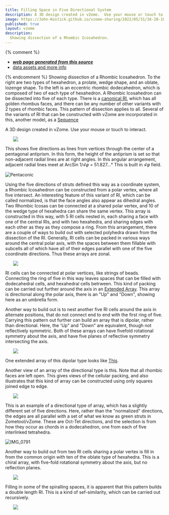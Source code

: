 ```yaml
---
title: Filling Space in Five Directional System
description: A 3D design created in vZome.  Use your mouse or touch to interact.
image: https://John-Kostick.github.io/vzome-sharing/2022/05/31/16-28-18-RI-dissection/RI-dissection.png
published: true
layout: vzome
description:
  Showing dissection of a Rhombic Icosahedron.
---
```


{% comment %}
 - [***web page generated from this source***](<https://John-Kostick.github.io/vzome-sharing/2022/05/31/RI-dissection-16-28-18.html>)
 - [data assets and more info](<https://github.com/John-Kostick/vzome-sharing/tree/main/2022/05/31/16-28-18-RI-dissection/>)
 
{% endcomment %}
  Showing dissection of a Rhombic Icosahedron. To the right are two types of hexahedron, a prolate, wedge shape, and an oblate, lozenge shape.  To the left is an eccentric rhombic dodecahedron, which is composed of two of each type of hexahedron.  A Rhombic Icosahedron can be dissected into five of each type. There is a [canonical RI](https://en.wikipedia.org/wiki/Rhombic_icosahedron), which has all golden rhombus faces, and there can be any number of other variants with 2 types of rhombic faces.  This pattern of dissection applies to all.  Several of the variants of RI that can be constructed with vZome are incorporated in this, another model, as a [Sequence](https://skfb.ly/6YOIS)

A 3D design created in vZome.  Use your mouse or touch to interact.

<vzome-viewer style="width: 87%; height: 60vh; margin: 5%"
       src="https://John-Kostick.github.io/vzome-sharing/2022/05/31/16-28-18-RI-dissection/RI-dissection.vZome" >
  <img src="https://John-Kostick.github.io/vzome-sharing/2022/05/31/16-28-18-RI-dissection/RI-dissection.png" />
</vzome-viewer>

This shows five directions as lines from vertices through the center of a pentagonal antiprism.  In this form, the height of the antiprism is set so that non-adjacent radial lines are at right angles.  In this angular arrangement, adjacent radial lines meet at ArcSin 1/√𝜑 = 51.827...°  This is built in √𝜑 field.

![Pentaconic](https://user-images.githubusercontent.com/78830166/171281974-6cc608e7-b6a4-4552-a750-9654f3f245e1.png)

Using the five directions of struts defined this way as a coordinate system, a Rhombic Icosahedron can be constructed from a polar vertex, where all five intersect. An interesting feature of this variant of RI,  which can be called normalized, is that the face angles also appear as dihedral angles. Two Rhombic Icosas can be connected at a shared polar vertex, and 10 of the wedge type of hexahedra can share the same vertex.  This array is constructed in this way, with 5 RI cells nested in, each sharing a face with one of the central RIs, and with two hexahedra, and sharing edges with each other as they as they compose a ring. From this arrangement, there are a couple of ways to build out with selected polyhedra drawn from the dissection of the RI. Generally, RI cells can be packed in various ways around the central polar axis, with the spaces between them fillable with subcells all of which have all of their edges parallel with one of the five coordinate directions.  Thus these arrays are zonal.  

<vzome-viewer style="width: 87%; height: 60vh; margin: 5%"
      src="https://John-Kostick.github.io/vzome-sharing/2022/05/31/17-26-05-Rhombic-Icosa-simple-array/Rhombic-Icosa-simple-array.vZome" >
 <img src="https://John-Kostick.github.io/vzome-sharing/2022/05/31/17-26-05-Rhombic-Icosa-simple-array/Rhombic-Icosa-simple-array.png" />
</vzome-viewer>

RI cells can be connected at polar vertices, like strings of beads.  Connecting the ring of five in this way leaves spaces that can be filled with dodecahedral cells, and hexahedral cells betrween.  This kind of packing can be carried out further around the axis in an [Extended Array](https://skfb.ly/ouBoX).  This array is directional along the polar axis, there is an "Up" and "Down", showing here as an umbrella form. 

Another way to build out is to nest another five RI cells around the axis in alternate positions, that do not connect end to end with the first ring of five.  Carrying this pattern out further can build an array that is dipolar, rather than directional. Here, the 'Up" and "Down" are equivalent, though not reflectively symmetric. Both of these arrays can have fivefold rotational symmetry about the axis, and have five planes of reflective symmetry intersecting the axis. 

<vzome-viewer style="width: 87%; height: 60vh; margin: 5%"
      src="https://John-Kostick.github.io/vzome-sharing/2022/06/02/12-50-19-Dipolar-array-2/Dipolar-array-2.vZome" >
 <img src="https://John-Kostick.github.io/vzome-sharing/2022/06/02/12-50-19-Dipolar-array-2/Dipolar-array-2.png" />
</vzome-viewer>

One extended array of this dipolar type looks like [This](https://skfb.ly/ouAR7).

Another view of an array of the directional type is this.  Note that all rhombic faces are left open.  This gives views of the cellular packing, and also illustrates that this kind of array can be constructed using only squares joined edge to edge.  

<vzome-viewer style="width: 87%; height: 60vh; margin: 5%"
      src="https://John-Kostick.github.io/vzome-sharing/2022/06/02/13-47-24-RI-cells/RI-cells.vZome" >
 <img src="https://John-Kostick.github.io/vzome-sharing/2022/06/02/13-47-24-RI-cells/RI-cells.png" />
</vzome-viewer>

This is an example of a directional type of array, which has a slightly different set of five directions.  Here, rather than the "normalized" directions, the edges are all parallel with a set of what we know as green struts in Zometool/vZome.  These are Oct-Tet directions, and the selection is from how they occur as chords in a dodecahedron, one from each of five interlinked tetrahedra.  


![IMG_0791](https://user-images.githubusercontent.com/78830166/171696760-d92301da-da25-4313-bc5a-e627dcb558ad.JPG)

Another way to build out from two RI cells sharing a polar vertex is fill in from the common origin with ten of the oblate type of hexahedra.  This is a chiral array, with five-fold rotational symmetry about the axis, but no reflection planes.  

<vzome-viewer style="width: 87%; height: 60vh; margin: 5%"
      src="https://John-Kostick.github.io/vzome-sharing/2022/06/02/18-33-33-Double-length-RI-80-Rhombs-2/Double-length-RI-80-Rhombs-2.vZome" >
 <img src="https://John-Kostick.github.io/vzome-sharing/2022/06/02/18-33-33-Double-length-RI-80-Rhombs-2/Double-length-RI-80-Rhombs-2.png" />
</vzome-viewer>

Filling in some of the spiralling spaces, it is apparent that this pattern builds a double length RI.  This is a kind of sef-similarity, which can be carried out recursively.  

<vzome-viewer style="width: 87%; height: 60vh; margin: 5%"
      src="https://John-Kostick.github.io/vzome-sharing/2022/06/02/18-49-56-Double-length-RI-80-Rhombs-3vZome/Double-length-RI-80-Rhombs-3vZome.vZome" >
 <img src="https://John-Kostick.github.io/vzome-sharing/2022/06/02/18-49-56-Double-length-RI-80-Rhombs-3vZome/Double-length-RI-80-Rhombs-3vZome.png" />
</vzome-viewer>








